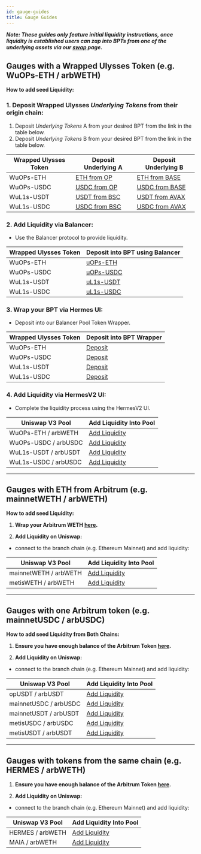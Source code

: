 ```yaml
---
id: gauge-guides
title: Gauge Guides
---
```


**_Note: These guides only feature initial liquidity instructions, once liquidity is established users can zap into BPTs from one of the underlying assets via our [swap](https://app.maiadao.io/swap) page._**

## Gauges with a Wrapped Ulysses Token (e.g. WuOPs-ETH / arbWETH)

**How to add seed Liquidity:**

### 1. **Deposit Wrapped Ulysses _Underlying Tokens_ from their origin chain:**

1. Deposit _Underlying Tokens_ A from your desired BPT from the link in the table below.
2. Deposit _Underlying Tokens_ B from your desired BPT from the link in the table below.

| Wrapped Ulysses Token | Deposit Underlying A                                                                                                             | Deposit Underlying B                                                                                                           |
| --------------------- | -------------------------------------------------------------------------------------------------------------------------------- | ------------------------------------------------------------------------------------------------------------------------------ |
| WuOPs-ETH             | [ETH from OP](https://app.maiadao.io/#/ulysses/deposit?inputCurrency=ETH&chain=optimism)                                         | [ETH from BASE](https://app.maiadao.io/#/ulysses/deposit?inputCurrency=ETH&chain=base)                                         |
| WuOPs-USDC            | [USDC from OP](https://app.maiadao.io/#/ulysses/deposit?inputCurrency=0xE839360768881d1bECC05Bff2CC82176F4304D77&chain=optimism) | [USDC from BASE](https://app.maiadao.io/#/ulysses/deposit?inputCurrency=0x57D627b04e397Bd8c32C4aAA05Ec02AD20F0F033&chain=base) |
| WuL1s-USDT            | [USDT from BSC](https://app.maiadao.io/#/ulysses/deposit?inputCurrency=0xb654cB02aB0318985B10CCE2C0027Ef36a3DB55B&chain=bsc)     | [USDT from AVAX](https://app.maiadao.io/#/ulysses/deposit?inputCurrency=0xfD4785566143dc5108333de609ac4E8E0A52D00A&chain=avax) |
| WuL1s-USDC            | [USDC from BSC](https://app.maiadao.io/#/ulysses/deposit?inputCurrency=0x8Ff53B87fEdde6A7dD8Ce4F94865eb826a616e1b&chain=bsc)     | [USDC from AVAX](https://app.maiadao.io/#/ulysses/deposit?inputCurrency=0xf108A590BF86972B9BeaB03d6174AD7907554905&chain=avax) |

### 2. **Add Liquidity via Balancer:**

- Use the Balancer protocol to provide liquidity.

| Wrapped Ulysses Token | Deposit into BPT using Balancer                                                                                                     |
| --------------------- | ----------------------------------------------------------------------------------------------------------------------------------- |
| WuOPs-ETH             | [uOPs-ETH](https://balancer.fi/pools/arbitrum/v2/0x9ECF98B64986277D53E8C8DBFA1B48B1D4A3DF750000000000000000000005BD/add-liquidity)  |
| WuOPs-USDC            | [uOPs-USDC](https://balancer.fi/pools/arbitrum/v2/0xACDD57300F214E2530DB0F5283036686BB85D67C0000000000000000000005BE/add-liquidity) |
| WuL1s-USDT            | [uL1s-USDT](https://balancer.fi/pools/arbitrum/v2/0xF4D4D470C8BA20FF97FDAFC2DFA0E744A8D904670000000000000000000005BF/add-liquidity) |
| WuL1s-USDC            | [uL1s-USDC](https://balancer.fi/pools/arbitrum/v2/0x72DF281E860117DBF60400D7C5EA770D2379072C0000000000000000000005C1/add-liquidity) |

### 3. **Wrap your BPT via Hermes UI:**

- Deposit into our Balancer Pool Token Wrapper.

| Wrapped Ulysses Token | Deposit into BPT Wrapper                                                                                                                                                   |
| --------------------- | -------------------------------------------------------------------------------------------------------------------------------------------------------------------------- |
| WuOPs-ETH             | [Deposit](https://app.maiadao.io/#/swap?inputCurrency=0x9ECF98B64986277D53E8C8DBFA1B48B1D4A3DF75&outputCurrency=0x3e926849b99dfCCEA2D1527d86f1ce6102ab11e8&chain=arbitrum) |
| WuOPs-USDC            | [Deposit](https://app.maiadao.io/#/swap?inputCurrency=0xACDD57300F214E2530DB0F5283036686BB85D67C&outputCurrency=0xc6e54f2a194D8f08DFD5a19D012D5A80A1Cc9395&chain=arbitrum) |
| WuL1s-USDT            | [Deposit](https://app.maiadao.io/#/swap?inputCurrency=0xF4D4D470C8BA20FF97FDAFC2DFA0E744A8D90467&outputCurrency=0x12c9aBDf9493ab84ccDBbBBEF885753f42f59c42&chain=arbitrum) |
| WuL1s-USDC            | [Deposit](https://app.maiadao.io/#/swap?inputCurrency=0x72DF281E860117DBF60400D7C5EA770D2379072C&outputCurrency=0x984CcfafE1426342D24258a72E2dbEBa1660A386&chain=arbitrum) |

### 4. **Add Liquidity via HermesV2 UI:**

- Complete the liquidity process using the HermesV2 UI.

| Uniswap V3 Pool      | Add Liquidity Into Pool                                                                                                                            |
| -------------------- | -------------------------------------------------------------------------------------------------------------------------------------------------- |
| WuOPs-ETH / arbWETH  | [Add Liquidity](https://app.maiadao.io/#/add/0x82aF49447D8a07e3bd95BD0d56f35241523fBab1/0x3e926849b99dfCCEA2D1527d86f1ce6102ab11e8?chain=arbitrum) |
| WuOPs-USDC / arbUSDC | [Add Liquidity](https://app.maiadao.io/#/add/0xaf88d065e77c8cC2239327C5EDb3A432268e5831/0xc6e54f2a194D8f08DFD5a19D012D5A80A1Cc9395?chain=arbitrum) |
| WuL1s-USDT / arbUSDT | [Add Liquidity](https://app.maiadao.io/#/add/0xFd086bC7CD5C481DCC9C85ebE478A1C0b69FCbb9/0x12c9aBDf9493ab84ccDBbBBEF885753f42f59c42?chain=arbitrum) |
| WuL1s-USDC / arbUSDC | [Add Liquidity](https://app.maiadao.io/#/add/0xaf88d065e77c8cC2239327C5EDb3A432268e5831/0x984CcfafE1426342D24258a72E2dbEBa1660A386?chain=arbitrum) |

---

## Gauges with ETH from Arbitrum (e.g. mainnetWETH / arbWETH)

**How to add seed Liquidity:**

1. **Wrap your Arbitrum WETH [here](https://app.maiadao.io/#/swap?inputCurrency=ETH&outputCurrency=0x82aF49447D8a07e3bd95BD0d56f35241523fBab1&chain=arbitrum).**

2. **Add Liquidity on Uniswap:**

- connect to the branch chain (e.g. Ethereum Mainnet) and add liquidity:

| Uniswap V3 Pool       | Add Liquidity Into Pool                                                                                                                           |
| --------------------- | ------------------------------------------------------------------------------------------------------------------------------------------------- |
| mainnetWETH / arbWETH | [Add Liquidity](https://app.maiadao.io/#/add/0x82aF49447D8a07e3bd95BD0d56f35241523fBab1/0x70Ed9e9fBc9f6a8A159bcE0485a1D0759f5e8c72?chain=mainnet) |
| metisWETH / arbWETH   | [Add Liquidity](https://app.maiadao.io/add/0x82aF49447D8a07e3bd95BD0d56f35241523fBab1/0xF7200F9c75c7D553a82F7400f5c8B431694e10bb)                 |

---

## Gauges with one Arbitrum token (e.g. mainnetUSDC / arbUSDC)

**How to add seed Liquidity from Both Chains:**

1. **Ensure you have enough balance of the Arbitrum Token [here](https://app.maiadao.io/#/swap?chain=arbitrum).**

2. **Add Liquidity on Uniswap:**

- connect to the branch chain (e.g. Ethereum Mainnet) and add liquidity:

| Uniswap V3 Pool       | Add Liquidity Into Pool                                                                                                                            |
| --------------------- | -------------------------------------------------------------------------------------------------------------------------------------------------- |
| opUSDT / arbUSDT      | [Add Liquidity](https://app.maiadao.io/#/add/0x390D857082b406f06b4d5c8377EC0aD36713aC33/0xFd086bC7CD5C481DCC9C85ebE478A1C0b69FCbb9?chain=optimism) |
| mainnetUSDC / arbUSDC | [Add Liquidity](https://app.maiadao.io/#/add/0xaf88d065e77c8cC2239327C5EDb3A432268e5831/0x82ab9B2398217bF0200Bc8b18f2A995C1eFb975a?chain=mainnet)  |
| mainnetUSDT / arbUSDT | [Add Liquidity](https://app.maiadao.io/#/add/0xFd086bC7CD5C481DCC9C85ebE478A1C0b69FCbb9/0x0f2944ff2566Aa405ea7A9522ff5cD0cD5EF1797?chain=mainnet)  |
| metisUSDC / arbUSDC   | [Add Liquidity](https://app.maiadao.io/#/add/0xd7654107697D484c0070F6d71C699B6a1A9A9795/0xaf88d065e77c8cC2239327C5EDb3A432268e5831?chain=metis)    |
| metisUSDT / arbUSDT   | [Add Liquidity](https://app.maiadao.io/#/add/0xE18b9c05E3Bb22652812e3eD43459Ad8A8bB6A70/0xFd086bC7CD5C481DCC9C85ebE478A1C0b69FCbb9?chain=metis)    |

---

## Gauges with tokens from the same chain (e.g. HERMES / arbWETH)

1. **Ensure you have enough balance of the Arbitrum Token [here](https://app.maiadao.io/#/swap?chain=arbitrum).**

2. **Add Liquidity on Uniswap:**

- connect to the branch chain (e.g. Ethereum Mainnet) and add liquidity:

| Uniswap V3 Pool  | Add Liquidity Into Pool                                                                                                                            |
| ---------------- | -------------------------------------------------------------------------------------------------------------------------------------------------- |
| HERMES / arbWETH | [Add Liquidity](https://app.maiadao.io/#/add/0x82aF49447D8a07e3bd95BD0d56f35241523fBab1/0x45940000009600102A1c002F0097C4A500fa00AB?chain=arbitrum) |
| MAIA / arbWETH   | [Add Liquidity](https://app.maiadao.io/#/add/0x82aF49447D8a07e3bd95BD0d56f35241523fBab1/0x00000000ea00F3F4000e7Ed5Ed91965b19f1009B?chain=arbitrum) |
